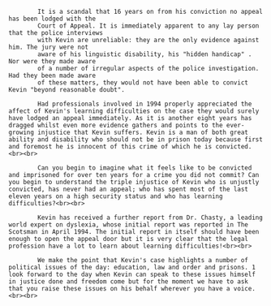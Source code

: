 ﻿---
---


			It is a scandal that 16 years on from his conviction no appeal has been lodged with the 
			Court of Appeal. It is immediately apparent to any lay person that the police interviews 
			with Kevin are unreliable: they are the only evidence against him. The jury were not 
			aware of his linguistic disability, his "hidden handicap" . Nor were they made aware 
			of a number of irregular aspects of the police investigation. Had they been made aware 
			of these matters, they would not have been able to convict Kevin "beyond reasonable doubt".

			Had professionals involved in 1994 properly appreciated the affect of Kevin's learning difficulties on the case they would surely have lodged an appeal immediately. As it is another eight years has dragged whilst even more evidence gathers and points to the ever-growing injustice that Kevin suffers. Kevin is a man of both great ability and disability who should not be in prison today because first and foremost he is innocent of this crime of which he is convicted.<br><br>

			Can you begin to imagine what it feels like to be convicted and imprisoned for over ten years for a crime you did not commit? Can you begin to understand the triple injustice of Kevin who is unjustly convicted, has never had an appeal; who has spent most of the last eleven years on a high security status and who has learning difficulties?<br><br>

			Kevin has received a further report from Dr. Chasty, a leading world expert on dyslexia, whose initial report was reported in The Scotsman in April 1994. The initial report in itself should have been enough to open the appeal door but it is very clear that the legal profession have a lot to learn about learning difficulties!<br><br>

			We make the point that Kevin's case highlights a number of political issues of the day: education, law and order and prisons. 1 look forward to the day when Kevin can speak to these issues himself in justice done and freedom come but for the moment we have to ask that you raise these issues on his behalf wherever you have a voice.<br><br>
			 
